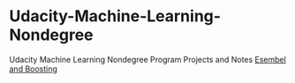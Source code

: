 # Udacity-Machine-Learning-Nondegree
Udacity Machine Learning Nondegree Program Projects and Notes
[Esembel and Boosting]()
